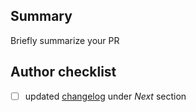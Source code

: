 ## Summary 

Briefly summarize your PR

## Author checklist
- [ ] updated [changelog](CHANGELOG.md) under _Next_ section